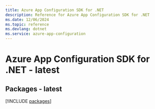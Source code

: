 ```yaml
---
title: Azure App Configuration SDK for .NET
description: Reference for Azure App Configuration SDK for .NET
ms.date: 12/06/2024
ms.topic: reference
ms.devlang: dotnet
ms.service: azure-app-configuration
---
```

# Azure App Configuration SDK for .NET - latest
## Packages - latest
[!INCLUDE [packages](app-configuration-index.md)]